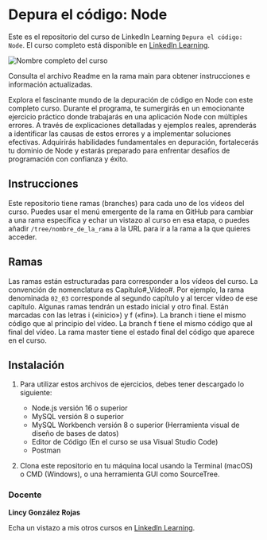 # Depura el código: Node

Este es el repositorio del curso de LinkedIn Learning `Depura el código: Node`. El curso completo está disponible en [LinkedIn Learning][lil-course-url].

![Nombre completo del curso][lil-thumbnail-url] 

Consulta el archivo Readme en la rama main para obtener instrucciones e información actualizadas.

Explora el fascinante mundo de la depuración de código en Node con este completo curso. Durante el programa, te sumergirás en un emocionante ejercicio práctico donde trabajarás en una aplicación Node con múltiples errores. A través de explicaciones detalladas y ejemplos reales, aprenderás a identificar las causas de estos errores y a implementar soluciones efectivas. Adquirirás habilidades fundamentales en depuración, fortalecerás tu dominio de Node y estarás preparado para enfrentar desafíos de programación con confianza y éxito.

## Instrucciones

Este repositorio tiene ramas (branches) para cada uno de los vídeos del curso. Puedes usar el menú emergente de la rama en GitHub para cambiar a una rama específica y echar un vistazo al curso en esa etapa, o puedes añadir `/tree/nombre_de_la_rama` a la URL para ir a la rama a la que quieres acceder.

## Ramas

Las ramas están estructuradas para corresponder a los vídeos del curso. La convención de nomenclatura es Capítulo#_Vídeo#. Por ejemplo, la rama denominada `02_03` corresponde al segundo capítulo y al tercer vídeo de ese capítulo. Algunas ramas tendrán un estado inicial y otro final. Están marcadas con las letras i («inicio») y f («fin»). La branch i tiene el mismo código que al principio del vídeo. La branch f tiene el mismo código que al final del vídeo. La rama master tiene el estado final del código que aparece en el curso.

## Instalación

1. Para utilizar estos archivos de ejercicios, debes tener descargado lo siguiente:
   - Node.js versión 16 o superior
   - MySQL versión 8 o superior
   - MySQL Workbench versión 8 o superior (Herramienta visual de diseño de bases de datos)
   - Editor de Código (En el curso se usa Visual Studio Code)
   - Postman

2. Clona este repositorio en tu máquina local usando la Terminal (macOS) o CMD (Windows), o una herramienta GUI como SourceTree.


### Docente

**Lincy González Rojas**

Echa un vistazo a mis otros cursos en [LinkedIn Learning](https://www.linkedin.com/learning/instructors/lincy-gonzalez-rojas).

[0]: # (Replace these placeholder URLs with actual course URLs)
[lil-course-url]: https://www.linkedin.com/learning/depura-el-codigo-node/depura-el-codigo-con-node
[lil-thumbnail-url]: https://media.licdn.com/dms/image/D560DAQG4CByxsrlRKg/learning-public-crop_675_1200/0/1694149952742?e=1695891600&v=beta&t=1x_1meulcyO7OCm5hbZcPWsDcGlNbjWr5YjIJaJ41gY

[1]: # (End of ES-Instruction ###############################################################################################)
